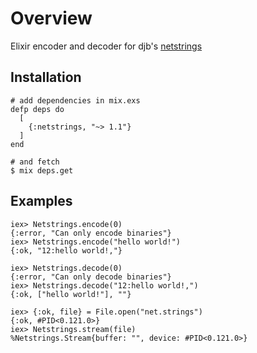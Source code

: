 # Overview

Elixir encoder and decoder for djb's [netstrings](http://cr.yp.to/proto/netstrings.txt)

## Installation

```
# add dependencies in mix.exs
defp deps do
  [
    {:netstrings, "~> 1.1"}
  ]
end

# and fetch
$ mix deps.get
```

## Examples

```
iex> Netstrings.encode(0)
{:error, "Can only encode binaries"}
iex> Netstrings.encode("hello world!")
{:ok, "12:hello world!,"}

iex> Netstrings.decode(0)
{:error, "Can only decode binaries"}
iex> Netstrings.decode("12:hello world!,")
{:ok, ["hello world!"], ""}

iex> {:ok, file} = File.open("net.strings")
{:ok, #PID<0.121.0>}
iex> Netstrings.stream(file)
%Netstrings.Stream{buffer: "", device: #PID<0.121.0>}
```
